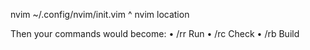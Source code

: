 nvim ~/.config/nvim/init.vim
^ 
nvim location

Then your commands would become:
	•	/rr Run
	•	 /rc Check
	•	 /rb Build
